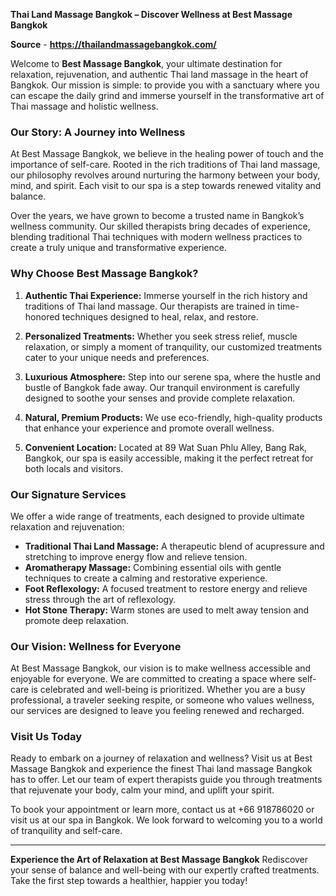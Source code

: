 **Thai Land Massage Bangkok – Discover Wellness at Best Massage Bangkok**

**Source** - **https://thailandmassagebangkok.com/**

Welcome to **Best Massage Bangkok**, your ultimate destination for relaxation, rejuvenation, and authentic Thai land massage in the heart of Bangkok. Our mission is simple: to provide you with a sanctuary where you can escape the daily grind and immerse yourself in the transformative art of Thai massage and holistic wellness.

### **Our Story: A Journey into Wellness**
At Best Massage Bangkok, we believe in the healing power of touch and the importance of self-care. Rooted in the rich traditions of Thai land massage, our philosophy revolves around nurturing the harmony between your body, mind, and spirit. Each visit to our spa is a step towards renewed vitality and balance.

Over the years, we have grown to become a trusted name in Bangkok’s wellness community. Our skilled therapists bring decades of experience, blending traditional Thai techniques with modern wellness practices to create a truly unique and transformative experience.

### **Why Choose Best Massage Bangkok?**

1. **Authentic Thai Experience:**
   Immerse yourself in the rich history and traditions of Thai land massage. Our therapists are trained in time-honored techniques designed to heal, relax, and restore.

2. **Personalized Treatments:**
   Whether you seek stress relief, muscle relaxation, or simply a moment of tranquility, our customized treatments cater to your unique needs and preferences.

3. **Luxurious Atmosphere:**
   Step into our serene spa, where the hustle and bustle of Bangkok fade away. Our tranquil environment is carefully designed to soothe your senses and provide complete relaxation.

4. **Natural, Premium Products:**
   We use eco-friendly, high-quality products that enhance your experience and promote overall wellness.

5. **Convenient Location:**
   Located at 89 Wat Suan Phlu Alley, Bang Rak, Bangkok, our spa is easily accessible, making it the perfect retreat for both locals and visitors.

### **Our Signature Services**
We offer a wide range of treatments, each designed to provide ultimate relaxation and rejuvenation:

- **Traditional Thai Land Massage:** A therapeutic blend of acupressure and stretching to improve energy flow and relieve tension.
- **Aromatherapy Massage:** Combining essential oils with gentle techniques to create a calming and restorative experience.
- **Foot Reflexology:** A focused treatment to restore energy and relieve stress through the art of reflexology.
- **Hot Stone Therapy:** Warm stones are used to melt away tension and promote deep relaxation.

### **Our Vision: Wellness for Everyone**
At Best Massage Bangkok, our vision is to make wellness accessible and enjoyable for everyone. We are committed to creating a space where self-care is celebrated and well-being is prioritized. Whether you are a busy professional, a traveler seeking respite, or someone who values wellness, our services are designed to leave you feeling renewed and recharged.

### **Visit Us Today**
Ready to embark on a journey of relaxation and wellness? Visit us at Best Massage Bangkok and experience the finest Thai land massage Bangkok has to offer. Let our team of expert therapists guide you through treatments that rejuvenate your body, calm your mind, and uplift your spirit.

To book your appointment or learn more, contact us at +66 918786020 or visit us at our spa in Bangkok. We look forward to welcoming you to a world of tranquility and self-care.

---

**Experience the Art of Relaxation at Best Massage Bangkok**
Rediscover your sense of balance and well-being with our expertly crafted treatments. Take the first step towards a healthier, happier you today!

